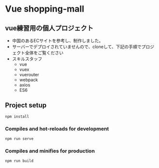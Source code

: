 # Vue shopping-mall

## vue練習用の個人プロジェクト
- 中国のあるECサイトを参考し、制作しました。
- サーバーでデプロイされていませんので、cloneして、下記の手順でプロジェクト全体をご覧ください
- スキルスタッフ
  - vue
  - vuex
  - vuerouter
  - webpack
  - axios
  - ES6
  
## Project setup
```
npm install
```

### Compiles and hot-reloads for development
```
npm run serve
```

### Compiles and minifies for production
```
npm run build
```


